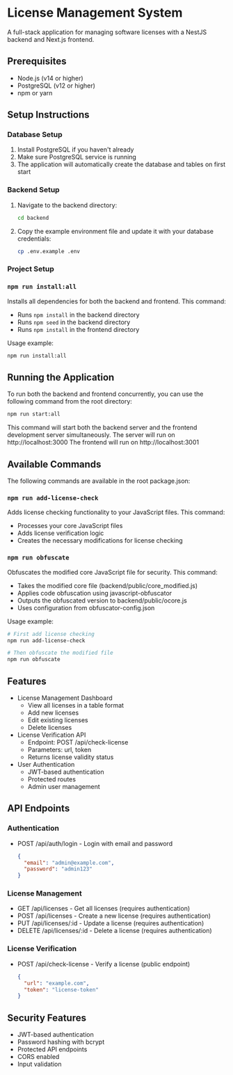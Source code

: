# License Management System

A full-stack application for managing software licenses with a NestJS backend and Next.js frontend.

## Prerequisites

- Node.js (v14 or higher)
- PostgreSQL (v12 or higher)
- npm or yarn

## Setup Instructions

### Database Setup

1. Install PostgreSQL if you haven't already
2. Make sure PostgreSQL service is running
3. The application will automatically create the database and tables on first start

### Backend Setup

1. Navigate to the backend directory:
   ```bash
   cd backend
   ```

2. Copy the example environment file and update it with your database credentials:
   ```bash
   cp .env.example .env
   ```


### Project Setup
### `npm run install:all`

Installs all dependencies for both the backend and frontend. This command:
- Runs `npm install` in the backend directory
- Runs `npm seed` in the backend directory
- Runs `npm install` in the frontend directory

Usage example:
```bash
npm run install:all
```

## Running the Application

To run both the backend and frontend concurrently, you can use the following command from the root directory:

```bash
npm run start:all
```

This command will start both the backend server and the frontend development server simultaneously.
The server will run on http://localhost:3000
The frontend will run on http://localhost:3001

## Available Commands

The following commands are available in the root package.json:

### `npm run add-license-check`
Adds license checking functionality to your JavaScript files. This command:
- Processes your core JavaScript files
- Adds license verification logic
- Creates the necessary modifications for license checking

### `npm run obfuscate`
Obfuscates the modified core JavaScript file for security. This command:
- Takes the modified core file (backend/public/core_modified.js)
- Applies code obfuscation using javascript-obfuscator
- Outputs the obfuscated version to backend/public/ocore.js
- Uses configuration from obfuscator-config.json

Usage example:
```bash
# First add license checking
npm run add-license-check

# Then obfuscate the modified file
npm run obfuscate
```

## Features

- License Management Dashboard
  - View all licenses in a table format
  - Add new licenses
  - Edit existing licenses
  - Delete licenses
- License Verification API
  - Endpoint: POST /api/check-license
  - Parameters: url, token
  - Returns license validity status
- User Authentication
  - JWT-based authentication
  - Protected routes
  - Admin user management

## API Endpoints

### Authentication

- POST /api/auth/login - Login with email and password
  ```json
  {
    "email": "admin@example.com",
    "password": "admin123"
  }
  ```

### License Management

- GET /api/licenses - Get all licenses (requires authentication)
- POST /api/licenses - Create a new license (requires authentication)
- PUT /api/licenses/:id - Update a license (requires authentication)
- DELETE /api/licenses/:id - Delete a license (requires authentication)

### License Verification

- POST /api/check-license - Verify a license (public endpoint)
  ```json
  {
    "url": "example.com",
    "token": "license-token"
  }
  ```

## Security Features

- JWT-based authentication
- Password hashing with bcrypt
- Protected API endpoints
- CORS enabled
- Input validation
